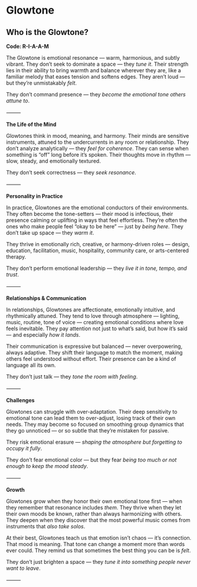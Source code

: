 # Glowtone
## Who is the Glowtone?
**Code: R-I-A-A-M**

The Glowtone is emotional resonance — warm, harmonious, and subtly vibrant. They don’t seek to dominate a space — they *tune it*. Their strength lies in their ability to bring warmth and balance wherever they are, like a familiar melody that eases tension and softens edges. They aren’t loud — but they’re unmistakably *felt*.

They don’t command presence — they *become the emotional tone others attune to*.

⸻

**The Life of the Mind**

Glowtones think in mood, meaning, and harmony. Their minds are sensitive instruments, attuned to the undercurrents in any room or relationship. They don’t analyze analytically — they *feel for coherence*. They can sense when something is “off” long before it’s spoken. Their thoughts move in rhythm — slow, steady, and emotionally textured.

They don’t seek correctness — they *seek resonance*.

⸻

**Personality in Practice**

In practice, Glowtones are the emotional conductors of their environments. They often become the tone-setters — their mood is infectious, their presence calming or uplifting in ways that feel effortless. They’re often the ones who make people feel “okay to be here” — just by *being here*. They don’t take up space — they *warm it*.

They thrive in emotionally rich, creative, or harmony-driven roles — design, education, facilitation, music, hospitality, community care, or arts-centered therapy.

They don’t perform emotional leadership — they *live it in tone, tempo, and trust*.

⸻

**Relationships & Communication**

In relationships, Glowtones are affectionate, emotionally intuitive, and rhythmically attuned. They tend to love through atmosphere — lighting, music, routine, tone of voice — creating emotional conditions where love feels inevitable. They pay attention not just to what’s said, but how it’s said — and especially *how it lands*.

Their communication is expressive but balanced — never overpowering, always adaptive. They shift their language to match the moment, making others feel understood without effort. Their presence can be a kind of language all its own.

They don’t just talk — they *tone the room with feeling*.

⸻

**Challenges**

Glowtones can struggle with over-adaptation. Their deep sensitivity to emotional tone can lead them to over-adjust, losing track of their own needs. They may become so focused on smoothing group dynamics that they go unnoticed — or so subtle that they’re mistaken for passive.

They risk emotional erasure — *shaping the atmosphere but forgetting to occupy it fully*.

They don’t fear emotional color — but they fear *being too much or not enough to keep the mood steady*.

⸻

**Growth**

Glowtones grow when they honor their own emotional tone first — when they remember that resonance includes *them*. They thrive when they let their own moods be known, rather than always harmonizing with others. They deepen when they discover that the most powerful music comes from instruments that *also take solos*.

At their best, Glowtones teach us that emotion isn’t chaos — it’s connection. That mood is meaning. That tone can change a moment more than words ever could. They remind us that sometimes the best thing you can be is *felt*.

They don’t just brighten a space — they *tune it into something people never want to leave*.

⸻
